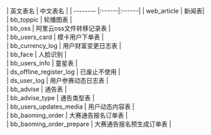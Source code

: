 | 英文表名        |    中文表名  |
| -------- |:------|:------|
| web_article |   新闻表|  
| bb_toppic | 轮播图表  |  
| bb_oss | 阿里云oss文件转移记录表  |  
| bb_users_card | 模卡用户下单表  |  
| bb_currency_log | 用户财富变更日志表  |  
| bb_face |  人脸识别 |  
| bb_users_info |  童星表 |  
| ds_offline_register_log |  已废止不使用 |  
| ds_user_log |  用户参赛动态日志表 |  
| bb_advise |  通告表 |  
| bb_advise_type |  通告类型表 |  
| bb_users_updates_media |  用户动态内容表 |  
| bb_baoming_order |  大赛通告报名订单表 |  
| bb_baoming_order_prepare |  大赛通告报名预生成订单表 |  

